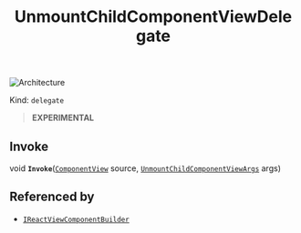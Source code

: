 ﻿---
id: UnmountChildComponentViewDelegate
title: UnmountChildComponentViewDelegate
---

![Architecture](https://img.shields.io/badge/architecture-new_only-blue)

Kind: `delegate`

> **EXPERIMENTAL**

## Invoke
void **`Invoke`**([`ComponentView`](ComponentView) source, [`UnmountChildComponentViewArgs`](UnmountChildComponentViewArgs) args)

## Referenced by
- [`IReactViewComponentBuilder`](IReactViewComponentBuilder)

